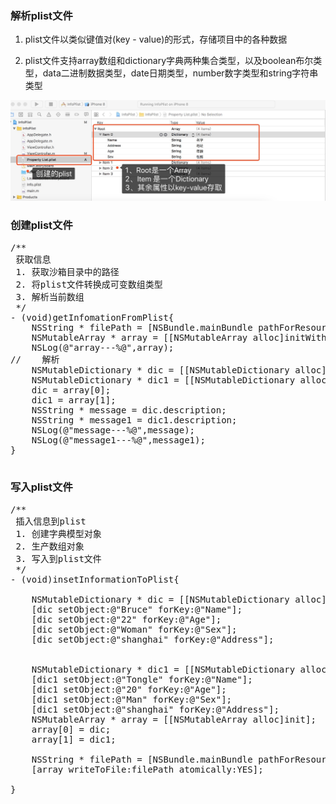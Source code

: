 ### 解析plist文件

1. plist文件以类似键值对(key - value)的形式，存储项目中的各种数据

2. plist文件支持array数组和dictionary字典两种集合类型，以及boolean布尔类型，data二进制数据类型，date日期类型，number数字类型和string字符串类型

![plist](plist.jpeg)

### 创建plist文件
<pre>
/**
 获取信息
 1. 获取沙箱目录中的路径
 2. 将plist文件转换成可变数组类型
 3. 解析当前数组
 */
- (void)getInfomationFromPlist{
    NSString * filePath = [NSBundle.mainBundle pathForResource:@"Property List" ofType:@"plist"];
    NSMutableArray * array = [[NSMutableArray alloc]initWithContentsOfFile:filePath];
    NSLog(@"array---%@",array);
//    解析
    NSMutableDictionary * dic = [[NSMutableDictionary alloc]init];
    NSMutableDictionary * dic1 = [[NSMutableDictionary alloc]init];
    dic = array[0];
    dic1 = array[1];
    NSString * message = dic.description;
    NSString * message1 = dic1.description;
    NSLog(@"message---%@",message);
    NSLog(@"message1---%@",message1);
}

</pre>

### 写入plist文件
<pre>
/**
 插入信息到plist
 1. 创建字典模型对象
 2. 生产数组对象
 3. 写入到plist文件
 */
- (void)insetInformationToPlist{
    
    NSMutableDictionary * dic = [[NSMutableDictionary alloc]init];
    [dic setObject:@"Bruce" forKey:@"Name"];
    [dic setObject:@"22" forKey:@"Age"];
    [dic setObject:@"Woman" forKey:@"Sex"];
    [dic setObject:@"shanghai" forKey:@"Address"];
   
    
    NSMutableDictionary * dic1 = [[NSMutableDictionary alloc]init];
    [dic1 setObject:@"Tongle" forKey:@"Name"];
    [dic1 setObject:@"20" forKey:@"Age"];
    [dic1 setObject:@"Man" forKey:@"Sex"];
    [dic1 setObject:@"shanghai" forKey:@"Address"];
    NSMutableArray * array = [[NSMutableArray alloc]init];
    array[0] = dic;
    array[1] = dic1;
    
    NSString * filePath = [NSBundle.mainBundle pathForResource:@"Property List" ofType:@"plist"];
    [array writeToFile:filePath atomically:YES];

}
</pre>